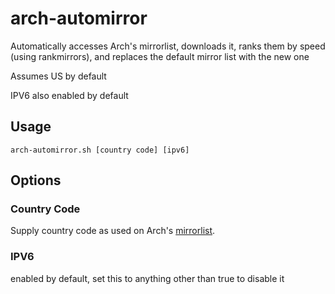 # arch-automirror

Automatically accesses Arch's mirrorlist, downloads it, ranks them by speed (using rankmirrors), and replaces the default mirror list with the new one

Assumes US by default

IPV6 also enabled by default

## Usage

``arch-automirror.sh [country code] [ipv6]``

## Options

### Country Code
Supply country code as used on Arch's [mirrorlist](https://www.archlinux.org/mirrorlist).

### IPV6
enabled by default, set this to anything other than true to disable it
